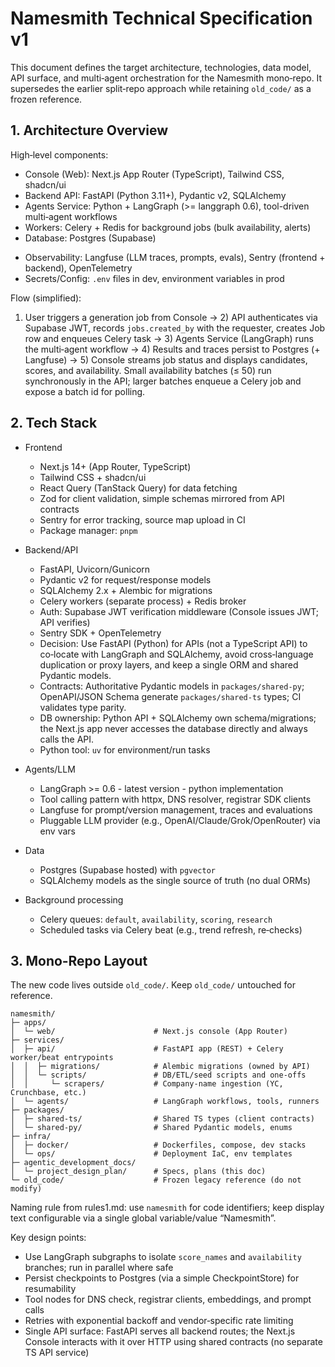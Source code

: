 # Namesmith Technical Specification v1

This document defines the target architecture, technologies, data model, API surface, and multi‑agent orchestration for the Namesmith mono‑repo. It supersedes the earlier split‑repo approach while retaining `old_code/` as a frozen reference.

## 1. Architecture Overview

High‑level components:

- Console (Web): Next.js App Router (TypeScript), Tailwind CSS, shadcn/ui
- Backend API: FastAPI (Python 3.11+), Pydantic v2, SQLAlchemy
- Agents Service: Python + LangGraph (>= langgraph 0.6), tool-driven multi‑agent workflows
- Workers: Celery + Redis for background jobs (bulk availability, alerts)
- Database: Postgres (Supabase)
<!-- Maybe with pgvector for semantic retrieval and analytics - not implemented now -->
- Observability: Langfuse (LLM traces, prompts, evals), Sentry (frontend + backend), OpenTelemetry
- Secrets/Config: `.env` files in dev, environment variables in prod

Flow (simplified):
1) User triggers a generation job from Console → 2) API authenticates via Supabase JWT, records `jobs.created_by` with the requester, creates Job row and enqueues Celery task → 3) Agents Service (LangGraph) runs the multi‑agent workflow → 4) Results and traces persist to Postgres (+ Langfuse) → 5) Console streams job status and displays candidates, scores, and availability.
Small availability batches (≤ 50) run synchronously in the API; larger batches enqueue a Celery job and expose a batch id for polling.

## 2. Tech Stack

- Frontend
  - Next.js 14+ (App Router, TypeScript)
  - Tailwind CSS + shadcn/ui
  - React Query (TanStack Query) for data fetching
  - Zod for client validation, simple schemas mirrored from API contracts
  - Sentry for error tracking, source map upload in CI
  - Package manager: `pnpm`

- Backend/API
  - FastAPI, Uvicorn/Gunicorn
  - Pydantic v2 for request/response models
  - SQLAlchemy 2.x + Alembic for migrations
  - Celery workers (separate process) + Redis broker
  - Auth: Supabase JWT verification middleware (Console issues JWT; API verifies)
  - Sentry SDK + OpenTelemetry
  - Decision: Use FastAPI (Python) for APIs (not a TypeScript API) to co‑locate with LangGraph and SQLAlchemy, avoid cross‑language duplication or proxy layers, and keep a single ORM and shared Pydantic models.
  - Contracts: Authoritative Pydantic models in `packages/shared-py`; OpenAPI/JSON Schema generate `packages/shared-ts` types; CI validates type parity.
  - DB ownership: Python API + SQLAlchemy own schema/migrations; the Next.js app never accesses the database directly and always calls the API.
  - Python tool: `uv` for environment/run tasks

- Agents/LLM
  - LangGraph >= 0.6 - latest version - python implementation
  - Tool calling pattern with httpx, DNS resolver, registrar SDK clients
  - Langfuse for prompt/version management, traces and evaluations
  - Pluggable LLM provider (e.g., OpenAI/Claude/Grok/OpenRouter) via env vars

- Data
  - Postgres (Supabase hosted) with `pgvector`
  - SQLAlchemy models as the single source of truth (no dual ORMs)

- Background processing
  - Celery queues: `default`, `availability`, `scoring`, `research`
  - Scheduled tasks via Celery beat (e.g., trend refresh, re‑checks)

## 3. Mono‑Repo Layout

The new code lives outside `old_code/`. Keep `old_code/` untouched for reference.

```
namesmith/
├─ apps/
│  └─ web/                      # Next.js console (App Router)
├─ services/
│  ├─ api/                      # FastAPI app (REST) + Celery worker/beat entrypoints
│  │  ├─ migrations/            # Alembic migrations (owned by API)
│  │  └─ scripts/               # DB/ETL/seed scripts and one-offs
│  │     └─ scrapers/           # Company-name ingestion (YC, Crunchbase, etc.)
│  └─ agents/                   # LangGraph workflows, tools, runners
├─ packages/
│  ├─ shared-ts/                # Shared TS types (client contracts)
│  └─ shared-py/                # Shared Pydantic models, enums
├─ infra/
│  ├─ docker/                   # Dockerfiles, compose, dev stacks
│  └─ ops/                      # Deployment IaC, env templates
├─ agentic_development_docs/
│  └─ project_design_plan/      # Specs, plans (this doc)
└─ old_code/                    # Frozen legacy reference (do not modify)
```

Naming rule from rules1.md: use `namesmith` for code identifiers; keep display text configurable via a single global variable/value “Namesmith”.



Key design points:
- Use LangGraph subgraphs to isolate `score_names` and `availability` branches; run in parallel where safe
- Persist checkpoints to Postgres (via a simple CheckpointStore) for resumability
- Tool nodes for DNS check, registrar clients, embeddings, and prompt calls
- Retries with exponential backoff and vendor‑specific rate limiting
- Single API surface: FastAPI serves all backend routes; the Next.js Console interacts with it over HTTP using shared contracts (no separate TS API service)
